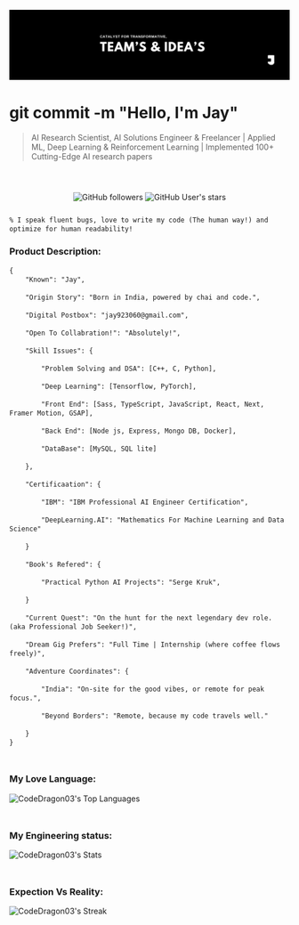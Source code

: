 ![Poster](./workflow/Poster.jpeg)

<h1>git commit -m "Hello, I'm Jay" </h1>
<blockquote style="margin-bottom:56px;">AI Research Scientist, AI Solutions Engineer & Freelancer |  Applied ML, Deep Learning & Reinforcement Learning | Implemented 100+ Cutting-Edge AI research papers</blockquote>

<div style="margin-bottom:24px;" align="center">

![GitHub followers](https://img.shields.io/github/followers/CodeDragon03?style=for-the-badge&logo=github)
![GitHub User's stars](https://img.shields.io/github/stars/CodeDragon03?style=for-the-badge&logo=github)

</div>

    % I speak fluent bugs, love to write my code (The human way!) and optimize for human readability!

<h3>Product Description:</h3>

<div style="margin-bottom:48px;">

    {
        "Known": "Jay",

        "Origin Story": "Born in India, powered by chai and code.",

        "Digital Postbox": "jay923060@gmail.com",

        "Open To Collabration!": "Absolutely!",

        "Skill Issues": {

            "Problem Solving and DSA": [C++, C, Python],

            "Deep Learning": [Tensorflow, PyTorch],

            "Front End": [Sass, TypeScript, JavaScript, React, Next, Framer Motion, GSAP],

            "Back End": [Node js, Express, Mongo DB, Docker],

            "DataBase": [MySQL, SQL lite]

        },

        "Certificaation": {

            "IBM": "IBM Professional AI Engineer Certification",

            "DeepLearning.AI": "Mathematics For Machine Learning and Data Science"

        }

        "Book's Refered": {

            "Practical Python AI Projects": "Serge Kruk",

        }

        "Current Quest": "On the hunt for the next legendary dev role. (aka Professional Job Seeker!)",

        "Dream Gig Prefers": "Full Time | Internship (where coffee flows freely)",

        "Adventure Coordinates": {

            "India": "On-site for the good vibes, or remote for peak focus.",

            "Beyond Borders": "Remote, because my code travels well."

        }
    }

</div>

<h3>My Love Language:</h3>

<div style="margin-bottom:48px;">

![CodeDragon03's Top Languages](https://github-readme-stats.vercel.app/api/top-langs/?username=CodeDragon03&theme=tokyonight&show_icons=true&hide_border=false&layout=compact)

</div>

<h3>My Engineering status:</h3>

<div style="margin-bottom:48px;">

![CodeDragon03's Stats](https://github-readme-stats.vercel.app/api?username=CodeDragon03&theme=tokyonight&show_icons=true&hide_border=false&count_private=true)

</div>

<h3>Expection Vs Reality:</h3>

<div>

![CodeDragon03's Streak](https://github-readme-streak-stats.herokuapp.com/?user=CodeDragon03&theme=tokyonight&hide_border=false)

</div>
